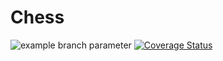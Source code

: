 # Chess

![example branch parameter](https://github.com/github/docs/actions/workflows/main.yml/badge.svg?branch=feature-1)
[![Coverage Status](https://coveralls.io/repos/github/biselli-mar/Chess/badge.svg?branch=main)](https://coveralls.io/github/biselli-mar/Chess?branch=main)
